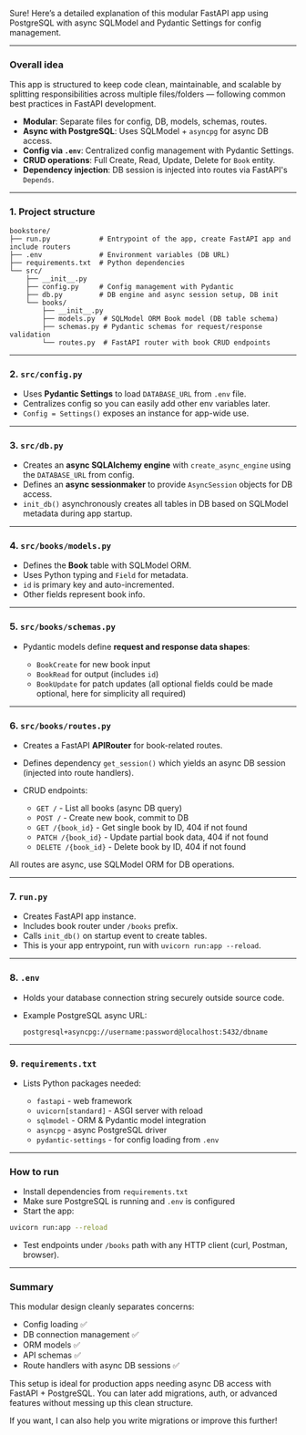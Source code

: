 Sure! Here’s a detailed explanation of this modular FastAPI app using PostgreSQL with async SQLModel and Pydantic Settings for config management.

---

### Overall idea

This app is structured to keep code clean, maintainable, and scalable by splitting responsibilities across multiple files/folders — following common best practices in FastAPI development.

* **Modular**: Separate files for config, DB, models, schemas, routes.
* **Async with PostgreSQL**: Uses SQLModel + `asyncpg` for async DB access.
* **Config via `.env`**: Centralized config management with Pydantic Settings.
* **CRUD operations**: Full Create, Read, Update, Delete for `Book` entity.
* **Dependency injection**: DB session is injected into routes via FastAPI's `Depends`.

---

### 1. Project structure

```
bookstore/
├── run.py            # Entrypoint of the app, create FastAPI app and include routers
├── .env              # Environment variables (DB URL)
├── requirements.txt  # Python dependencies
└── src/
    ├── __init__.py
    ├── config.py     # Config management with Pydantic
    ├── db.py         # DB engine and async session setup, DB init
    └── books/
        ├── __init__.py
        ├── models.py  # SQLModel ORM Book model (DB table schema)
        ├── schemas.py # Pydantic schemas for request/response validation
        └── routes.py  # FastAPI router with book CRUD endpoints
```

---

### 2. `src/config.py`

* Uses **Pydantic Settings** to load `DATABASE_URL` from `.env` file.
* Centralizes config so you can easily add other env variables later.
* `Config = Settings()` exposes an instance for app-wide use.

---

### 3. `src/db.py`

* Creates an **async SQLAlchemy engine** with `create_async_engine` using the `DATABASE_URL` from config.
* Defines an **async sessionmaker** to provide `AsyncSession` objects for DB access.
* `init_db()` asynchronously creates all tables in DB based on SQLModel metadata during app startup.

---

### 4. `src/books/models.py`

* Defines the **Book** table with SQLModel ORM.
* Uses Python typing and `Field` for metadata.
* `id` is primary key and auto-incremented.
* Other fields represent book info.

---

### 5. `src/books/schemas.py`

* Pydantic models define **request and response data shapes**:

  * `BookCreate` for new book input
  * `BookRead` for output (includes `id`)
  * `BookUpdate` for patch updates (all optional fields could be made optional, here for simplicity all required)

---

### 6. `src/books/routes.py`

* Creates a FastAPI **APIRouter** for book-related routes.
* Defines dependency `get_session()` which yields an async DB session (injected into route handlers).
* CRUD endpoints:

  * `GET /` - List all books (async DB query)
  * `POST /` - Create new book, commit to DB
  * `GET /{book_id}` - Get single book by ID, 404 if not found
  * `PATCH /{book_id}` - Update partial book data, 404 if not found
  * `DELETE /{book_id}` - Delete book by ID, 404 if not found

All routes are async, use SQLModel ORM for DB operations.

---

### 7. `run.py`

* Creates FastAPI app instance.
* Includes book router under `/books` prefix.
* Calls `init_db()` on startup event to create tables.
* This is your app entrypoint, run with `uvicorn run:app --reload`.

---

### 8. `.env`

* Holds your database connection string securely outside source code.
* Example PostgreSQL async URL:

  ```
  postgresql+asyncpg://username:password@localhost:5432/dbname
  ```

---

### 9. `requirements.txt`

* Lists Python packages needed:

  * `fastapi` - web framework
  * `uvicorn[standard]` - ASGI server with reload
  * `sqlmodel` - ORM & Pydantic model integration
  * `asyncpg` - async PostgreSQL driver
  * `pydantic-settings` - for config loading from `.env`

---

### How to run

* Install dependencies from `requirements.txt`
* Make sure PostgreSQL is running and `.env` is configured
* Start the app:

```bash
uvicorn run:app --reload
```

* Test endpoints under `/books` path with any HTTP client (curl, Postman, browser).

---

### Summary

This modular design cleanly separates concerns:

* Config loading ✅
* DB connection management ✅
* ORM models ✅
* API schemas ✅
* Route handlers with async DB sessions ✅

This setup is ideal for production apps needing async DB access with FastAPI + PostgreSQL.
You can later add migrations, auth, or advanced features without messing up this clean structure.

If you want, I can also help you write migrations or improve this further!
